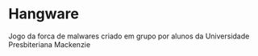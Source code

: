 # Hangware
Jogo da forca de malwares criado em grupo por alunos da Universidade Presbiteriana Mackenzie 
